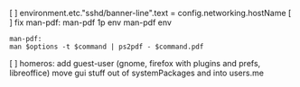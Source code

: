 [ ] environment.etc."sshd/banner-line".text = config.networking.hostName
[ ] fix man-pdf:
    man-pdf 1p env
    man-pdf env

    man-pdf:
    man $options -t $command | ps2pdf - $command.pdf
[ ] homeros: add guest-user
    (gnome, firefox with plugins and prefs, libreoffice)
    move gui stuff out of systemPackages and into users.me
